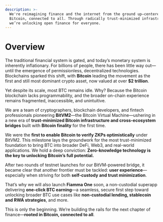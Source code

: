 ```yaml
---
description: >-
  We're reimagining finance and the internet from the ground up—centered on
  Bitcoin, connected to all. Through radically trust-minimized infrastructure,
  we’re unlocking open finance for everyone.
---
```


# Overview

The traditional financial system is gated, and today’s monetary system is inherently inflationary. For billions of people, there has been little way out—until the emergence of permissionless, decentralized technologies. Blockchains sparked this shift, with **Bitcoin** leading the movement as the first and still most dominant crypto asset, now valued at over **$2 trillion**.

Yet despite its scale, most BTC remains idle. Why? Because the Bitcoin blockchain lacks programmability, and the broader on-chain experience remains fragmented, inaccessible, and unintuitive.

We are a team of cryptographers, blockchain developers, and fintech professionals pioneering **BitVM2**—the Bitcoin Virtual Machine—ushering in a new era of **trust-minimized Bitcoin infrastructure and cross-ecosystem bridges** built with **Bitcoin finality** for the first time.

We were the **first to enable Bitcoin to verify ZKPs optimistically** under BitVM2. This milestone lays the groundwork for the most trust-minimized foundation to bring BTC into broader DeFi, Web3, and real-world applications. We hold a deep conviction: **Zero-knowledge technology is the key to unlocking Bitcoin’s full potential.**

After two rounds of testnet launches for our BitVM-powered bridge, it became clear that another frontier must be tackled: **user experience**—especially when striving for both **self-custody and trust minimization**.

That’s why we will also launch **Fiamma One** soon, a non-custodial superapp delivering **one-click BTC earning**—a seamless, secure first step toward unlocking broader BTC use cases like **non-custodial lending, stablecoin and RWA strategies**, and more.

This is only the beginning. We’re building the rails for the next chapter of finance—**rooted in Bitcoin, connected to all**.
